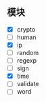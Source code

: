 ## 模块

- [x] crypto
- [ ] human
- [x] ip
- [ ] random
- [ ] regexp
- [ ] sign
- [x] time
- [ ] validate
- [ ] word
